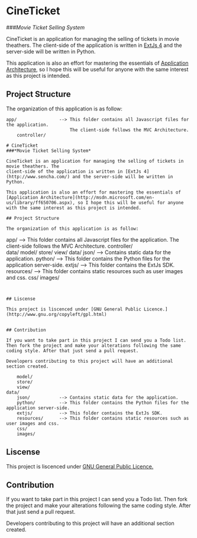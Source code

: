 
# CineTicket 
###*Movie Ticket Selling System*

CineTicket is an application for managing the selling of tickets in movie theathers. The
client-side of the application is written in [ExtJs 4](http://www.sencha.com/) and the server-side will be written in
Python.

This application is also an effort for mastering the essentials of [Application Architecture](http://msdn.microsoft.com/en-us/library/ff650706.aspx), so I hope this will be useful for anyone with the same interest as this project is intended.

## Project Structure

The organization of this application is as follow:

```
app/                --> This folder contains all Javascript files for the application. 
                        The client-side follows the MVC Architecture.
    controller/     
 
# CineTicket 
###*Movie Ticket Selling System*

CineTicket is an application for managing the selling of tickets in movie theathers. The
client-side of the application is written in [ExtJs 4](http://www.sencha.com/) and the server-side will be written in
Python.

This application is also an effort for mastering the essentials of [Application Architecture](http://msdn.microsoft.com/en-us/library/ff650706.aspx), so I hope this will be useful for anyone with the same interest as this project is intended.

## Project Structure

The organization of this application is as follow:

```
app/                --> This folder contains all Javascript files for the application. 
                        The client-side follows the MVC Architecture.
    controller/     
    data/
    model/
    store/
    view/
data/
    json/           --> Contains static data for the application.
    python/         --> This folder contains the Python files for the application server-side.
    extjs/          --> This folder contains the ExtJs SDK.
    resources/      --> This folder contains static resources such as user images and css.
    css/
    images/
```


## Liscense

This project is liscenced under [GNU General Public Licence.](http://www.gnu.org/copyleft/gpl.html)


## Contribution

If you want to take part in this project I can send you a Todo list. Then fork the project and make your alterations following the same coding style. After that just send a pull request. 

Developers contributing to this project will have an additional section created.

    model/
    store/
    view/
data/
    json/           --> Contains static data for the application.
    python/         --> This folder contains the Python files for the application server-side.
    extjs/          --> This folder contains the ExtJs SDK.
    resources/      --> This folder contains static resources such as user images and css.
    css/
    images/
```


## Liscense

This project is liscenced under [GNU General Public Licence.](http://www.gnu.org/copyleft/gpl.html)


## Contribution

If you want to take part in this project I can send you a Todo list. Then fork the project and make your alterations following the same coding style. After that just send a pull request. 

Developers contributing to this project will have an additional section created.
